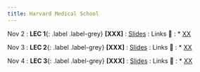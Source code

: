 ```yaml
---
title: Harvard Medical School
---
```


Nov 2
: **LEC 1**{: .label .label-grey} **[XXX]** 
    : [Slides](https://canvas.harvard.edu/files/14215632/download?download_frd=1) 
: Links 🔗
: * [XX](https://google.com)

Nov 3
: **LEC 2**{: .label .label-grey} **[XXX]** 
    : [Slides](https://canvas.harvard.edu/files/14215632/download?download_frd=1) 
: Links 🔗
: * [XX](https://google.com)

Nov 4
: **LEC 3**{: .label .label-grey} **[XXX]** 
    : [Slides](https://canvas.harvard.edu/files/14215632/download?download_frd=1) 
: Links 🔗
: * [XX](https://google.com)
